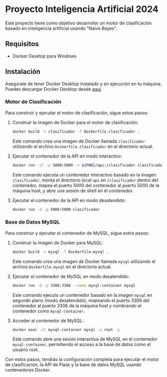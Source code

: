 # Proyecto Inteligencia Artificial 2024

Este proyecto tiene como objetivo desarrollar un motor de clasificación basado en inteligencia artificial usando "Naive Bayes".

## Requisitos

- Docker Desktop para Windows

## Instalación

Asegúrate de tener Docker Desktop instalado y en ejecución en tu máquina. Puedes descargar Docker Desktop desde [aquí](https://www.docker.com/products/docker-desktop).

### Motor de Clasificación

Para construir y ejecutar el motor de clasificación, sigue estos pasos:

1. Construir la imagen de Docker para el motor de clasificación:
    ```bash
    docker build -t clasificador -f Dockerfile.clasificador .
    ```

    Este comando crea una imagen de Docker llamada `clasificador` utilizando el archivo `Dockerfile.clasificador` en el directorio actual.

2. Ejecutar el contenedor de la API en modo interactivo:
    ```bash
    docker run -it -p 5000:5000 -v ${PWD}/api:/clasificador clasificador /bin/sh
    ```

    Este comando ejecuta un contenedor interactivo basado en la imagen `clasificador`, monta el directorio local `api` en `/clasificador` dentro del contenedor, mapea el puerto 5000 del contenedor al puerto 5000 de la máquina host, y abre una sesión de shell en el contenedor.

3. Ejecutar el contenedor de la API en modo desatendido:
    ```bash
    docker run -d -p 5000:5000 clasificador
    ```

### Base de Datos MySQL

Para construir y ejecutar el contenedor de MySQL, sigue estos pasos:

1. Construir la imagen de Docker para MySQL:
    ```bash
    docker build -t mysql -f Dockerfile.mysql .
    ```

    Este comando crea una imagen de Docker llamada `mysql` utilizando el archivo `Dockerfile.mysql` en el directorio actual.

2. Ejecutar el contenedor de MySQL en modo desatendido:
    ```bash
    docker run -d -p 3306:3306 --name mysql-container mysql
    ```

    Este comando ejecuta un contenedor basado en la imagen `mysql` en segundo plano (modo desatendido), mapeando el puerto 3306 del contenedor al puerto 3306 de la máquina host y nombrando el contenedor como `mysql-container`.

3. Acceder al contenedor de MySQL:
    ```bash
    docker exec -it mysql-container mysql -u root -p
    ```

    Este comando abre una sesión interactiva de MySQL en el contenedor `mysql-container`, permitiendo el acceso a la base de datos como el usuario root.

Con estos pasos, tendrás la configuración completa para ejecutar el motor de clasificación, la API de Flask y la base de datos MySQL usando contenedores Docker.
